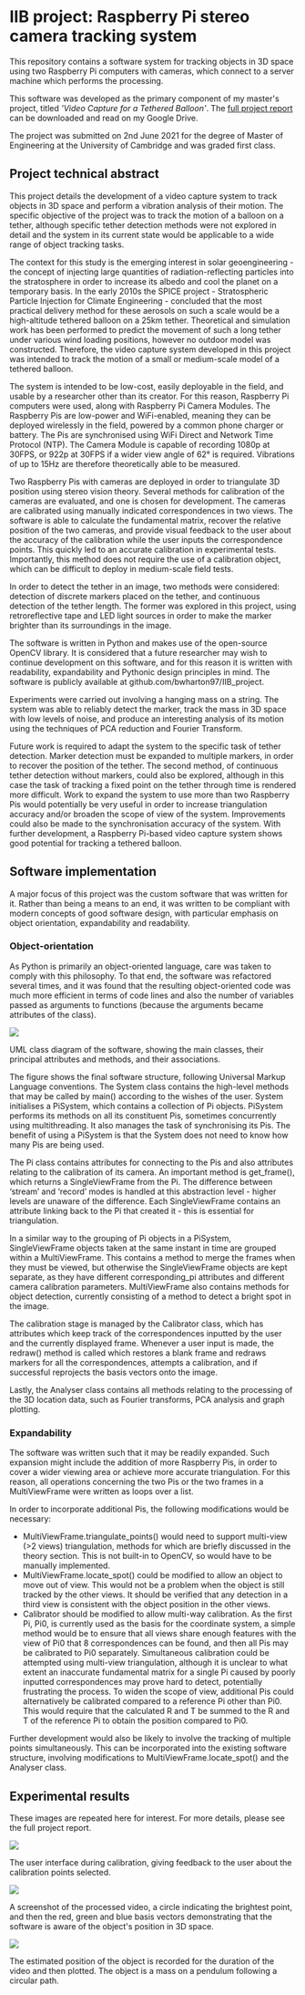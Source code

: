 # IIB project: Raspberry Pi stereo camera tracking system
This repository contains a software system for tracking objects in 3D space using two Raspberry Pi 
computers with cameras, which connect to a server machine which performs the processing.

This software was developed as the primary component of my master's project, titled
*'Video Capture for a Tethered Balloon'*. The 
[full project report](https://drive.google.com/file/d/1bLLF8PPw0urBCYU0XQxHBJ_4LFz4ysKM/view?usp=sharing)
can be downloaded and read on my Google Drive.

The project was submitted on 2nd June 2021 for the degree of Master of Engineering 
at the University of Cambridge and was graded first class.

## Project technical abstract

This project details the development of a video capture system to track objects in 3D
space and perform a vibration analysis of their motion. The specific objective of the project
was to track the motion of a balloon on a tether, although specific tether detection methods
were not explored in detail and the system in its current state would be applicable to a wide
range of object tracking tasks.

The context for this study is the emerging interest in solar geoengineering - the
concept of injecting large quantities of radiation-reflecting particles into the stratosphere in
order to increase its albedo and cool the planet on a temporary basis. In the early 2010s the
SPICE project - Stratospheric Particle Injection for Climate Engineering - concluded that the
most practical delivery method for these aerosols on such a scale would be a high-altitude
tethered balloon on a 25km tether. Theoretical and simulation work has been performed to
predict the movement of such a long tether under various wind loading positions, however no
outdoor model was constructed. Therefore, the video capture system developed in this project
was intended to track the motion of a small or medium-scale model of a tethered balloon.

The system is intended to be low-cost, easily deployable in the field, and usable by a
researcher other than its creator. For this reason, Raspberry Pi computers were used, along
with Raspberry Pi Camera Modules. The Raspberry Pis are low-power and WiFi-enabled,
meaning they can be deployed wirelessly in the field, powered by a common phone charger
or battery. The Pis are synchronised using WiFi Direct and Network Time Protocol (NTP).
The Camera Module is capable of recording 1080p at 30FPS, or 922p at 30FPS if a wider
view angle of 62° is required. Vibrations of up to 15Hz are therefore theoretically able to be
measured.

Two Raspberry Pis with cameras are deployed in order to triangulate 3D position
using stereo vision theory. Several methods for calibration of the cameras are evaluated, and
one is chosen for development. The cameras are calibrated using manually indicated
correspondences in two views. The software is able to calculate the fundamental matrix,
recover the relative position of the two cameras, and provide visual feedback to the user
about the accuracy of the calibration while the user inputs the correspondence points. This
quickly led to an accurate calibration in experimental tests. Importantly, this method does not
require the use of a calibration object, which can be difficult to deploy in medium-scale field
tests.

In order to detect the tether in an image, two methods were considered: detection of
discrete markers placed on the tether, and continuous detection of the tether length. The
former was explored in this project, using retroreflective tape and LED light sources in order
to make the marker brighter than its surroundings in the image.

The software is written in Python and makes use of the open-source OpenCV library.
It is considered that a future researcher may wish to continue development on this software,
and for this reason it is written with readability, expandability and Pythonic design principles
in mind. The software is publicly available at github.com/bwharton97/IIB_project.

Experiments were carried out involving a hanging mass on a string. The system was
able to reliably detect the marker, track the mass in 3D space with low levels of noise, and
produce an interesting analysis of its motion using the techniques of PCA reduction and
Fourier Transform.

Future work is required to adapt the system to the specific task of tether detection.
Marker detection must be expanded to multiple markers, in order to recover the position of
the tether. The second method, of continuous tether detection without markers, could also be
explored, although in this case the task of tracking a fixed point on the tether through time is
rendered more difficult. Work to expand the system to use more than two Raspberry Pis
would potentially be very useful in order to increase triangulation accuracy and/or broaden
the scope of view of the system. Improvements could also be made to the synchronisation
accuracy of the system. With further development, a Raspberry Pi-based video capture
system shows good potential for tracking a tethered balloon.

## Software implementation

A major focus of this project was the custom software that was written for it. Rather
than being a means to an end, it was written to be compliant with modern concepts of good
software design, with particular emphasis on object orientation, expandability and readability.

### Object-orientation

As Python is primarily an object-oriented language, care was taken to comply with
this philosophy. To that end, the software was refactored several times, and it was found that
the resulting object-oriented code was much more efficient in terms of code lines and also the
number of variables passed as arguments to functions (because the arguments became
attributes of the class).

![](images/UML_structure_diagram.png)

UML class diagram of the software, showing the main classes, their principal attributes and
methods, and their associations.

The figure shows the final software structure, following Universal Markup Language
conventions. The System class contains the high-level methods that may be called by main()
according to the wishes of the user. System initialises a PiSystem, which contains a collection
of Pi objects. PiSystem performs its methods on all its constituent Pis, sometimes
concurrently using multithreading. It also manages the task of synchronising its Pis. The
benefit of using a PiSystem is that the System does not need to know how many Pis are being
used.

The Pi class contains attributes for connecting to the Pis and also attributes relating
to the calibration of its camera. An important method is get_frame(), which returns a
SingleViewFrame from the Pi. The difference between ‘stream’ and ‘record’ modes is
handled at this abstraction level - higher levels are unaware of the difference. Each
SingleViewFrame contains an attribute linking back to the Pi that created it - this is essential
for triangulation.

In a similar way to the grouping of Pi objects in a PiSystem, SingleViewFrame
objects taken at the same instant in time are grouped within a MultiViewFrame. This contains
a method to merge the frames when they must be viewed, but otherwise the SingleViewFrame
objects are kept separate, as they have different corresponding_pi attributes and different
camera calibration parameters. MultiViewFrame also contains methods for object detection,
currently consisting of a method to detect a bright spot in the image.

The calibration stage is managed by the Calibrator class, which has attributes which
keep track of the correspondences inputted by the user and the currently displayed frame.
Whenever a user input is made, the redraw() method is called which restores a blank frame
and redraws markers for all the correspondences, attempts a calibration, and if successful
reprojects the basis vectors onto the image.

Lastly, the Analyser class contains all methods relating to the processing of the 3D
location data, such as Fourier transforms, PCA analysis and graph plotting.

### Expandability
The software was written such that it may be readily expanded. Such expansion
might include the addition of more Raspberry Pis, in order to cover a wider viewing area or
achieve more accurate triangulation. For this reason, all operations concerning the two Pis or
the two frames in a MultiViewFrame were written as loops over a list.

In order to incorporate additional Pis, the following modifications would be
necessary:
- MultiViewFrame.triangulate_points() would need to support multi-view (>2 views)
triangulation, methods for which are briefly discussed in the theory section. This is
not built-in to OpenCV, so would have to be manually implemented.
- MultiViewFrame.locate_spot() could be modified to allow an object to move out of
view. This would not be a problem when the object is still tracked by the other views.
It should be verified that any detection in a third view is consistent with the object
position in the other views.
- Calibrator should be modified to allow multi-way calibration. As the first Pi, Pi0, is
currently used as the basis for the coordinate system, a simple method would be to
ensure that all views share enough features with the view of Pi0 that 8
correspondences can be found, and then all Pis may be calibrated to Pi0 separately.
Simultaneous calibration could be attempted using multi-view triangulation, although
it is unclear to what extent an inaccurate fundamental matrix for a single Pi caused by
poorly inputted correspondences may prove hard to detect, potentially frustrating the
process. To widen the scope of view, additional Pis could alternatively be calibrated
compared to a reference Pi other than Pi0. This would require that the calculated R
and T be summed to the R and T of the reference Pi to obtain the position compared to
Pi0.

Further development would also be likely to involve the tracking of multiple points
simultaneously. This can be incorporated into the existing software structure, involving
modifications to MultiViewFrame.locate_spot() and the Analyser class.

## Experimental results

These images are repeated here for interest. For more details, please see
the full project report.

![](images/calibration_example.png)

The user interface during calibration, giving feedback to the user about the calibration
points selected.

![](images/tracking_example.png)

A screenshot of the processed video, a circle indicating the brightest point, and then
the red, green and blue basis vectors demonstrating that the software is aware of the 
object's position in 3D space. 

![](images/position_plot.png)

The estimated position of the object is recorded for the duration of the video and 
then plotted. The object is a mass on a pendulum following a circular path.


